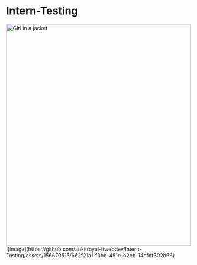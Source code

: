 # Intern-Testing
<img src="https://www.pexels.com/photo/loneliness-23440189](https://images.pexels.com/photos/23440189/pexels-photo-23440189/free-photo-of-loneliness.jpeg" alt="Girl in a jacket" width="500" height="600">
![image](https://github.com/ankitroyal-itwebdev/Intern-Testing/assets/156670515/662f21a1-f3bd-451e-b2eb-14efbf302b66)
